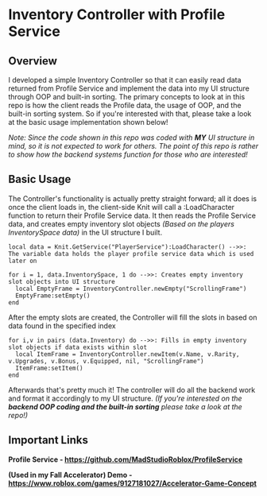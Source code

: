 # Inventory Controller with Profile Service

## Overview
I developed a simple Inventory Controller so that it can easily read data returned from Profile Service and implement the data into my UI structure through OOP and built-in sorting. The primary concepts to look at in this repo is how the client reads the Profile data, the usage of OOP, and the built-in sorting system. So if you're interested with that, please take a look at the basic usage implementation shown below!

*Note: Since the code shown in this repo was coded with **MY** UI structure in mind, so it is not expected to work for others. The point of this repo is rather to show how the backend systems function for those who are interested!* 

## Basic Usage 
The Controller's functionality is actually pretty straight forward; all it does is once the client loads in, the client-side Knit will call a :LoadCharacter function to return their Profile Service data. It then reads the Profile Service data, and creates empty inventory slot objects *(Based on the players InventorySpace data)* in the UI structure I built.

```
local data = Knit.GetService("PlayerService"):LoadCharacter() -->>: The variable data holds the player profile service data which is used later on

for i = 1, data.InventorySpace, 1 do -->>: Creates empty inventory slot objects into UI structure
  local EmptyFrame = InventoryController.newEmpty("ScrollingFrame")
  EmptyFrame:setEmpty()
end
```
After the empty slots are created, the Controller will fill the slots in based on data found in the specified index
```
for i,v in pairs (data.Inventory) do -->>: Fills in empty inventory slot objects if data exists within slot
  local ItemFrame = InventoryController.newItem(v.Name, v.Rarity, v.Upgrades, v.Bonus, v.Equipped, nil, "ScrollingFrame")
  ItemFrame:setItem()
end
```

Afterwards that's pretty much it! The controller will do all the backend work and format it accordingly to my UI structure. *(If you're interested on the **backend OOP coding and the built-in sorting** please take a look at the repo!)*

## Important Links
**Profile Service - https://github.com/MadStudioRoblox/ProfileService**

**(Used in my Fall Accelerator) Demo - https://www.roblox.com/games/9127181027/Accelerator-Game-Concept**
